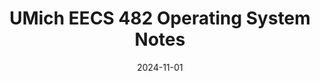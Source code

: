 ---
title: UMich EECS 482 Operating System Notes
summary: General programming patterns for writing multi-threaded programs and implementing synchronization primitives with low-level hardware
date: 2024-11-01
tags:
  - Programming
  - Operating System
  - System
share: true
authors:
  - admin

external_link: https://curvy-yamamomo-22e.notion.site/EECS-482-Midterm-Notes-11dece852b5b80a0b3b8cb28625d886b
---